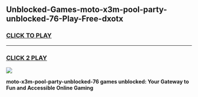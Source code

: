 
## Unblocked-Games-moto-x3m-pool-party-unblocked-76-Play-Free-dxotx
<h3>
<a href="https://premium76.site?title=moto-x3m-pool-party-unblocked-76&ref=20M">CLICK TO PLAY</a></h3>
<hr>

<h3>
<a href="https://premium76.site?title=moto-x3m-pool-party-unblocked-76&ref=20M">CLICK 2 PLAY</a>
  
</h3>

<a href="https://premium76.site?title=moto-x3m-pool-party-unblocked-76&ref=19M"><img src="https://clearcache.store/games.png"></a>


**moto-x3m-pool-party-unblocked-76 games unblocked: Your Gateway to Fun and Accessible Online Gaming**

